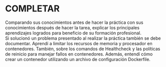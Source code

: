 # COMPLETAR  
Comparando sus conocimientos antes de hacer la práctica con sus conocimientos después de hacer la tarea, explicar los principales aprendizajes logrados para beneficio de su formación profesional.  
Si solucionó un problema presentado al realizar la práctica también se debe documentar.
Aprendí a limitar los recursos de memoria y procesador en contenedores. También, sobre los comandos de Healthcheck y las políticas de reinicio para manejar fallos en contenedores. Además, entendí cómo crear un contenedor utilizando un archivo de configuración Dockerfile.
